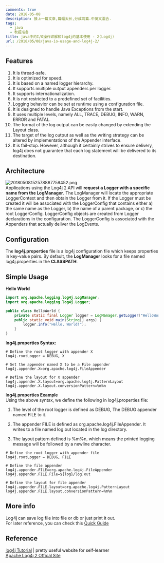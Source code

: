 ```yaml
---
comments: true
date: 2018-05-08
description: 接上一篇文章,篇幅太长,分成两篇.中英文混合.
tags:
  - java
  - 秋招准备
title: java中的I/O操作详解和log4j的基本使用 - 2(Log4j)
url: /2018/05/08/java-io-usage-and-log4j-2/
---
```



## Features
1. It is thread-safe.
2. It is optimized for speed.
3. It is based on a named logger hierarchy.
4. It supports multiple output appenders per logger.
5. It supports internationalization.
6. It is not restricted to a predefined set of facilities.
7. Logging behavior can be set at runtime using a configuration file.
8. It is designed to handle Java Exceptions from the start.
9. It uses multiple levels, namely ALL, TRACE, DEBUG, INFO, WARN, ERROR and FATAL.
10. The format of the log output can be easily changed by extending the Layout class.
11. The target of the log output as well as the writing strategy can be altered by implementations of the Appender interface.
12. It is fail-stop. However, although it certainly strives to ensure delivery, log4j does not guarantee that each log statement will be delivered to its destination.

## Architecture
![20180508152578887758452.png](https://static.codefog.com/qiniu/20180508152578887758452.png)  
Applications using the Log4j 2 API will **request a Logger with a specific name from the LogManager**. The LogManager will locate the appropriate LoggerContext and then obtain the Logger from it. If the Logger must be created it will be associated with the LoggerConfig that contains either a) the same name as the Logger, b) the name of a parent package, or c) the root LoggerConfig. LoggerConfig objects are created from Logger declarations in the configuration. The LoggerConfig is associated with the Appenders that actually deliver the LogEvents.    

## Configuration
The **log4j.properties** file is a log4j configuration file which keeps properties in key-value pairs. By default, the **LogManager** looks for a file named log4j.properties in the **CLASSPATH**.   



## Simple Usage
**Hello World**  
```java
import org.apache.logging.log4j.LogManager;
import org.apache.logging.log4j.Logger;

public class HelloWorld {
    private static final Logger logger = LogManager.getLogger("HelloWorld");
    public static void main(String[] args) {
        logger.info("Hello, World!");
    }
}
```

**log4j.properties Syntax:**  
```
# Define the root logger with appender X
log4j.rootLogger = DEBUG, X

# Set the appender named X to be a File appender
log4j.appender.X=org.apache.log4j.FileAppender

# Define the layout for X appender
log4j.appender.X.layout=org.apache.log4j.PatternLayout
log4j.appender.X.layout.conversionPattern=%m%n
```
**log4j.properties Example**   
Using the above syntax, we define the following in log4j.properties file:

1. The level of the root logger is defined as DEBUG, The DEBUG appender named FILE to it.

2. The appender FILE is defined as org.apache.log4j.FileAppender. It writes to a file named log.out located in the log directory.

3. The layout pattern defined is %m%n, which means the printed logging message will be followed by a newline character.
```
# Define the root logger with appender file
log4j.rootLogger = DEBUG, FILE

# Define the file appender
log4j.appender.FILE=org.apache.log4j.FileAppender
log4j.appender.FILE.File=${log}/log.out

# Define the layout for file appender
log4j.appender.FILE.layout=org.apache.log4j.PatternLayout
log4j.appender.FILE.layout.conversionPattern=%m%n
```

## More info
Log4j can save log file into file or db or just print it out.   
For later reference, you can check this [Quick Guide](https://www.tutorialspoint.com/log4j/log4j_quick_guide.htm)   




## Reference
[log4j Tutorial](https://www.tutorialspoint.com/log4j/index.htm) | pretty useful website for self-learner    
[Apache Log4j 2 Offical Site](https://logging.apache.org/log4j/2.x/index.html)  